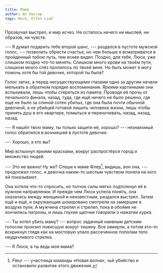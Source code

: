 ```yaml
---
title: Мама
author: Ал Ластор
tags: Worm, Elfen Lied
---
```


Прозвучал выстрел, и мир исчез. Не осталось ничего ни мыслей, ни образов, ни чувств.

--- Я думал подарить тебе второй шанс, --- раздался в пустоте мужской голос, --- позволить обрести счастье, но чем больше я всматривался в пройденный тобою путь, тем яснее видел. Поздно, для тебя, Люси, уже слишком поздно что-то менять. Слишком много крови на твоём пути, слишком много слёз пролилось по твоей вине. Но быть может я могу помочь хотя бы той девочке, которой ты была?

Голос затих, а перед несуществующими глазами одно за другим начали мелькать в обратном порядке воспоминания. Яркими картинками они вспыхивали, лишь чтобы стереться из памяти. Проводя её прочь от печального финала, назад, туда, где ещё ничего не было решено, где еще не было за спиной сотен убитых, где она была почти обычной девочкой, а не убийцей готовой лишить человека жизни, лишь чтобы принять душ в его квартире, помыться и переночевать, назад, назад, назад.

--- Я нашёл твою маму, ты только защити её, хорошо? --- незнакомый голос обратился в возникшей в пустоте девочке.

--- Хорошо, а кто вы?

Мир вспыхнул яркими красками, вокруг распростёрся город и множество людей.

--- Это не важно! Ну же? Спеши к маме Флер[^1], видишь, вон она, --- продолжал голос, и девочка каким-то шестым чувством поняла на кого ей показывают.

[^1]: Fleur --- участница команды «Новая волна», чьё убийство и остановило развитие этого движения.

Она хотела что-то спросить, но толчок силы мягко подтолкнул её в нужном направлении. И прежде чем Люси успела понять, она оказалась между женщиной и неизвестным, раздался выстрел. Затем ещё и ещё, и окружающие шокировано смотрели на замершие в воздухе пули. А мужчина стрелял и стрелял, пока в обойме не кончились патроны, и лишь глухие щелчки говорили о нажатии курка.

--- Ты хотел убить маму? --- вопрос заданный наивным детским голосом пронзил повисшую вокруг тишину. Все замерли, а потом кто-то вскрикнул глядя как на мостовую упало рассеченное пополам тело неудачливого стрелка.

--- Я Люси, а ты ведь моя мама?
